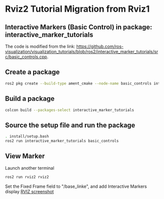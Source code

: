 # Rviz2 Tutorial Migration from Rviz1
## Interactive Markers (Basic Control) in package: interactive_marker_tutorials

The code is modified from the link: https://github.com/ros-visualization/visualization_tutorials/blob/ros2/interactive_marker_tutorials/src/basic_controls.cpp.

## Create a package
```sh
ros2 pkg create --build-type ament_cmake --node-name basic_controls interactive_marker_tutorials
```
## Build a package
```sh
colcon build --packages-select interactive_marker_tutorials
```

## Source the setup file and run the package
```sh
. install/setup.bash
ros2 run interactive_marker_tutorials basic_controls
```

## View Marker
Launch another terminal
```sh
ros2 run rviz2 rviz2
```
Set the Fixed Frame field to "/base_linke", and add Interactive Markers display
[RVIZ screenshot](https://github.com/btan/rviz2_tutorial/tree/main/interactive_marker_tutorials/img/basicControl.png?raw=true)
